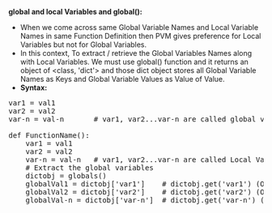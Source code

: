 **global and local Variables and global():**
- When we come across same Global Variable Names and Local Variable Names in same Function Definition then PVM gives preference for Local Variables but not for Global Variables.
- In this context, To extract / retrieve the Global Variables Names along with Local Variables. We must use global() function and it returns an object of <class, 'dict'> and those dict object stores all Global Variable Names as Keys and Global Variable Values as Value of Value.
- ****Syntax:****
<pre>
var1 = val1
var2 = val2
var-n = val-n       # var1, var2...var-n are called global variables.

def FunctionName():
    var1 = val1
    var2 = val2
    var-n = val-n   # var1, var2...var-n are called Local Variables.
    # Extract the global variables
    dictobj = globals()
    globalVal1 = dictobj['var1']    # dictobj.get('var1') (OR) globals()['var1']
    globalVal2 = dictobj['var2']    # dictobj.get('var2') (OR) globals()['var2']
    globalVal-n = dictobj['var-n']  # dictobj.get('var-n') (OR) globals()['var-n']</pre>
